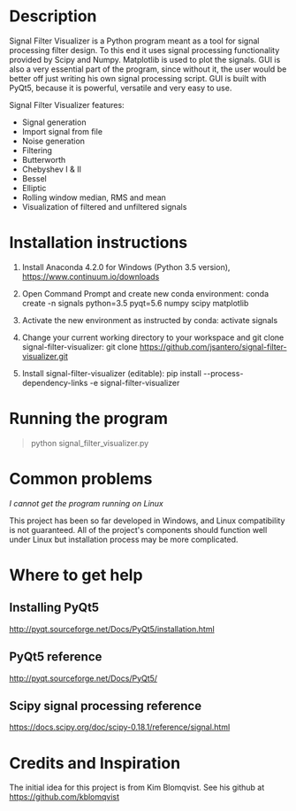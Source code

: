 # Description

Signal Filter Visualizer is a Python program meant as a tool for
signal processing filter design. To this end it uses signal processing
functionality provided by Scipy and Numpy. Matplotlib is used to plot the
signals. GUI is also a very essential part of the program, since without it,
the user would be better off just writing his own signal processing script.
GUI is built with PyQt5, because it is powerful, versatile and very easy to use.

Signal Filter Visualizer features:
* Signal generation
* Import signal from file
* Noise generation
* Filtering
 * Butterworth
 * Chebyshev I & II
 * Bessel
 * Elliptic
 * Rolling window median, RMS and mean
* Visualization of filtered and unfiltered signals

# Installation instructions

1. Install Anaconda 4.2.0 for Windows (Python 3.5 version), https://www.continuum.io/downloads

2. Open Command Prompt and create new conda environment: conda create -n signals python=3.5 pyqt=5.6 numpy scipy matplotlib

3. Activate the new environment as instructed by conda: activate signals

4. Change your current working directory to your workspace and git clone signal-filter-visualizer: git clone https://github.com/jsantero/signal-filter-visualizer.git

5. Install signal-filter-visualizer (editable): pip install --process-dependency-links -e signal-filter-visualizer

# Running the program
> python signal_filter_visualizer.py

# Common problems

*I cannot get the program running on Linux*

This project has been so far developed in Windows, and Linux compatibility is
not guaranteed. All of the project's components should function well under Linux
but installation process may be more complicated.

# Where to get help

## Installing PyQt5
http://pyqt.sourceforge.net/Docs/PyQt5/installation.html

## PyQt5 reference
http://pyqt.sourceforge.net/Docs/PyQt5/

## Scipy signal processing reference
https://docs.scipy.org/doc/scipy-0.18.1/reference/signal.html

# Credits and Inspiration

The initial idea for this project is from Kim Blomqvist. See his github at
https://github.com/kblomqvist
